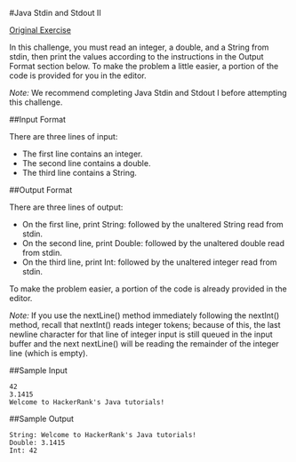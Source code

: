 #Java Stdin and Stdout II

[Original Exercise](https://www.hackerrank.com/challenges/java-stdin-stdout/problem)

In this challenge, you must read an integer, a double, and a String from stdin, then print the values according to the instructions in the Output Format section below. To make the problem a little easier, a portion of the code is provided for you in the editor.

*Note:* We recommend completing Java Stdin and Stdout I before attempting this challenge.

##Input Format

There are three lines of input:

- The first line contains an integer.
- The second line contains a double.
- The third line contains a String.

##Output Format

There are three lines of output:

- On the first line, print String: followed by the unaltered String read from stdin.
- On the second line, print Double: followed by the unaltered double read from stdin.
- On the third line, print Int: followed by the unaltered integer read from stdin.

To make the problem easier, a portion of the code is already provided in the editor.

*Note:* If you use the nextLine() method immediately following the nextInt() method, recall that nextInt() reads integer tokens; because of this, the last newline character for that line of integer input is still queued in the input buffer and the next nextLine() will be reading the remainder of the integer line (which is empty).

##Sample Input

```
42
3.1415
Welcome to HackerRank's Java tutorials!
```

##Sample Output

```
String: Welcome to HackerRank's Java tutorials!
Double: 3.1415
Int: 42
```
